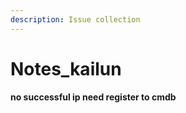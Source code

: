 ```yaml
---
description: Issue collection
---
```


# Notes\_kailun

#### no successful ip need register to cmdb



